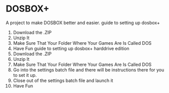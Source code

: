 # DOSBOX+
A project to make DOSBOX better and easier.
guide to setting up dosbox+
1. Download the .ZIP
2. Unzip It
3. Make Sure That Your Folder Where Your Games Are Is Called DOS
4. Have Fun
guide to setting up dosbox+ harddrive edition
1. Download the .ZIP
2. Unzip It
3. Make Sure That Your Folder Where Your Games Are Is Called DOS
4. Go into the settings batch file and there will be instructions there for you to set it up.
5. Close out of the settings batch file and launch it
6. Have Fun


